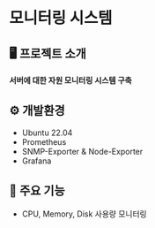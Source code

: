 # 모니터링 시스템


## 🖥️ 프로젝트 소개

**서버에 대한 자원 모니터링 시스템 구축**


## ⚙️ 개발환경
 * Ubuntu 22.04
 * Prometheus
 * SNMP-Exporter & Node-Exporter
 * Grafana
 

## 📌 주요 기능
* CPU, Memory, Disk 사용량 모니터링
